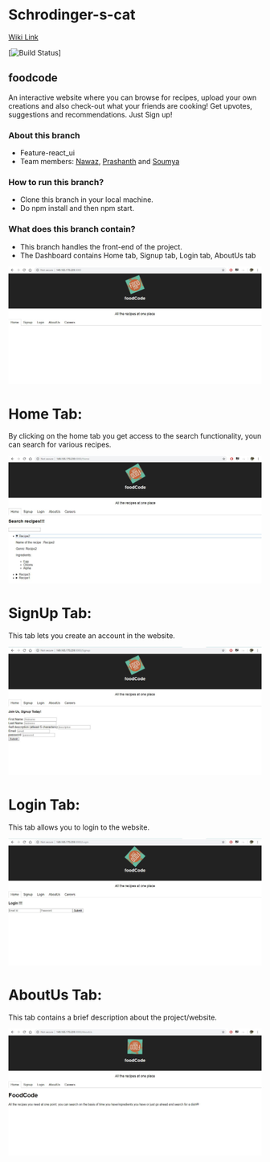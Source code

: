 # Schrodinger-s-cat  

[Wiki Link](https://github.com/airavata-courses/Schrodinger-s-cat/wiki)

[![Build Status](https://travis-ci.org/airavata-courses/Schrodinger-s-cat.svg?branch=feature-react_ui)]

## foodcode  
An interactive website where you can browse for recipes, upload your own creations and also check-out what your friends are cooking! Get upvotes, suggestions and recommendations. Just Sign up!

### About this branch  
* Feature-react_ui
* Team members: [Nawaz](https://www.linkedin.com/in/nawazhk/), [Prashanth](https://www.linkedin.com/in/prashanth-swargam-pswargam/) and [Soumya](https://www.linkedin.com/in/jlsoumya/)

### How to run this branch?
* Clone this branch in your local machine.
* Do npm install and then npm start.

### What does this branch contain?
* This branch handles the front-end of the project.
* The Dashboard contains Home tab, Signup tab, Login tab, AboutUs tab

![DashBoard](https://github.com/airavata-courses/Schrodinger-s-cat/blob/feature-react_ui/Dashboard.JPG)

# Home Tab:
By clicking on the home tab you get access to the search functionality, youn can search for various recipes.

![Home_Page](https://github.com/airavata-courses/Schrodinger-s-cat/blob/feature-react_ui/Home_Page.JPG)

# SignUp Tab:
This tab lets you create an account in the website.

![SignUp_Page](https://github.com/airavata-courses/Schrodinger-s-cat/blob/feature-react_ui/SignUp_Page.JPG)

# Login Tab:
This tab allows you to login to the website.

![Login_Page](https://github.com/airavata-courses/Schrodinger-s-cat/blob/feature-react_ui/Login_Page.JPG)

# AboutUs Tab:
This tab contains a brief description about the project/website.

![AboutUs_Page](https://github.com/airavata-courses/Schrodinger-s-cat/blob/feature-react_ui/AboutUs_Page.JPG)


